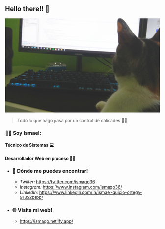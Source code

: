 ## Hello there!! 👋 

![gato](/images/wanda.jpg)
> Todo lo que hago pasa por un control de calidades 🐱‍👤

###  🙋‍♂️ Soy Ismael:

  #### Técnico de Sistemas 💻
  #### Desarrollador Web en proceso 👨‍💻


* ### 🤳 Dónde me puedes encontrar!
  * _Twitter:_ https://twitter.com/ismaqo36
  * _Instagram:_ https://www.instagram.com/ismaqo36/
  * _LinkedIn:_ https://www.linkedin.com/in/ismael-quicio-ortega-91352b1bb/
  

* ### 🌐 Visita mi web!
  * https://ismaqo.netlify.app/
